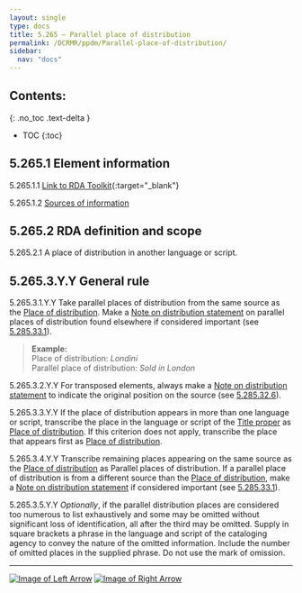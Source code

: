 ```yaml
---
layout: single
type: docs
title: 5.265 — Parallel place of distribution
permalink: /DCRMR/ppdm/Parallel-place-of-distribution/
sidebar:
  nav: "docs"
---
```


## Contents:
{: .no_toc .text-delta }

- TOC
{:toc}

## 5.265.1 Element information

<a name="5.265.1.1">5.265.1.1</a> [Link to RDA Toolkit](https://access.rdatoolkit.org/Content/Index?externalId=en-US_ala-d791f2ed-ab22-3a5a-b659-61703a92c800){:target="_blank"}

<a name="5.265.1.2">5.265.1.2</a> [Sources of information](/DCRMR/ppdm/#5011-sources-of-information)

## 5.265.2 RDA definition and scope

<a name="5.265.2.1">5.265.2.1</a> A place of distribution in another language or script.

## 5.265.3.Y.Y General rule

<a name="5.265.3.1.Y.Y">5.265.3.1.Y.Y</a> Take parallel places of distribution from the same source as the [Place of distribution](/DCRMR/ppdm/Place-of-distribution/). Make a [Note on distribution statement](/DCRMR/ppdm/Note-on-distribution-statement/) on parallel places of distribution found elsewhere if considered important (see [5.285.33.1](/DCRMR/ppdm/Note-on-distribution-statement/#5.285.33.1)).

>**Example:**  
>Place of distribution: <CITE>Londini</CITE>  
>Parallel place of distribution: <CITE>Sold in London</CITE>  

<a name="5.265.3.2.Y.Y">5.265.3.2.Y.Y</a> For transposed elements, always make a [Note on distribution statement](/DCRMR/ppdm/Note-on-distribution-statement/) to indicate the original position on the source (see [5.285.32.6](/DCRMR/ppdm/Note-on-distribution-statement/#5.285.32.6)).

<a name="5.265.3.3.Y.Y">5.265.3.3.Y.Y</a> If the place of distribution appears in more than one language or script, transcribe the place in the language or script of the [Title proper](/DCRMR/title/Title-proper/) as [Place of distribution](/DCRMR/ppdm/Place-of-distribution/). If this criterion does not apply, transcribe the place that appears first as [Place of distribution](/DCRMR/ppdm/Place-of-distribution/).

<a name="5.265.3.4.Y.Y">5.265.3.4.Y.Y</a> Transcribe remaining places appearing on the same source as the [Place of distribution](/DCRMR/ppdm/Place-of-distribution/) as Parallel places of distribution. If a parallel place of distribution is from a different source than the [Place of distribution](/DCRMR/ppdm/Place-of-distribution/), make a [Note on distribution statement](/DCRMR/ppdm/Note-on-distribution-statement/) if considered important (see [5.285.33.1](/DCRMR/ppdm/Note-on-distribution-statement/#5.285.33.1)).

<a name="5.265.3.5.Y.Y">5.265.3.5.Y.Y</a> *Optionally*, if the parallel distribution places are considered too numerous to list exhaustively and some may be omitted without significant loss of identification, all after the third may be omitted. Supply in square brackets a phrase in the language and script of the cataloging agency to convey the nature of the omitted information. Include the number of omitted places in the supplied phrase. Do not use the mark of omission.

---

[![Image of Left Arrow](https://rbms-bsc.github.io/DCRMR/assets/pictures/navigation/Arrow_Left.png "5.26 — Place of distribution")](/DCRMR/ppdm/Place-of-distribution/) [![Image of Right Arrow](https://rbms-bsc.github.io/DCRMR/assets/pictures/navigation/Arrow_Right.png "5.27 — Name of distributor")](/DCRMR/ppdm/Name-of-distributor/)
